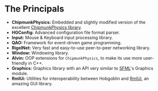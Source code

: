# The Principals

- **ChipmunkPhysics:** Embedded and slightly modified version of the excellent
[ChipmunkPhysics library](https://chipmunk-physics.net).
- **HGConfig:** Advanced configuration file format parser.
- **Input:** Mouse & Keyboard input processing library.
- **QAO:** Framework for event-driven game programming.
- **RigelNet:** Very fast and easy-to-use peer-to-peer networking library.
- **Window:** Windowing library.
- **Alvin:** OOP extensions for `ChipmunkPhysics`, to make its use more user-friendly in C++.
- **Graphics:** Graphics library with an API very similar to [SFML](https://www.sfml-dev.org)'s Graphics module.
- **RmlUi:** Utilities for interoperability between Hobgoblin and [RmlUi](https://github.com/mikke89/RmlUi), an amazing
GUI library.
